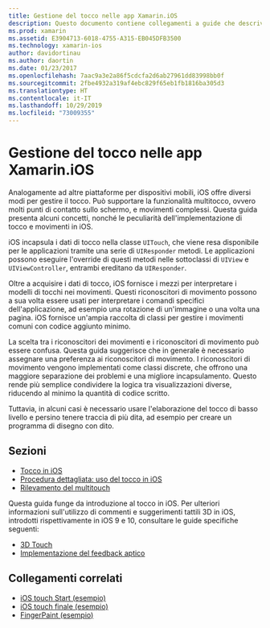 ```yaml
---
title: Gestione del tocco nelle app Xamarin.iOS
description: Questo documento contiene collegamenti a guide che descrivono come usare touch, multitouch, movimenti e 3D touch in un'app Xamarin.iOS.
ms.prod: xamarin
ms.assetid: E3904713-6018-4755-A315-EB045DFB3500
ms.technology: xamarin-ios
author: davidortinau
ms.author: daortin
ms.date: 01/23/2017
ms.openlocfilehash: 7aac9a3e2a86f5cdcfa2d6ab27961dd83998bb0f
ms.sourcegitcommit: 2fbe4932a319af4ebc829f65eb1fb1816ba305d3
ms.translationtype: HT
ms.contentlocale: it-IT
ms.lasthandoff: 10/29/2019
ms.locfileid: "73009355"
---
```

# <a name="handling-touch-in-xamarinios-apps"></a>Gestione del tocco nelle app Xamarin.iOS

Analogamente ad altre piattaforme per dispositivi mobili, iOS offre diversi modi per gestire il tocco. Può supportare la funzionalità multitocco, ovvero molti punti di contatto sullo schermo, e movimenti complessi. Questa guida presenta alcuni concetti, nonché le peculiarità dell'implementazione di tocco e movimenti in iOS.

iOS incapsula i dati di tocco nella classe `UITouch`, che viene resa disponibile per le applicazioni tramite una serie di `UIResponder` metodi. Le applicazioni possono eseguire l'override di questi metodi nelle sottoclassi di `UIView` e `UIViewController`, entrambi ereditano da `UIResponder`.

Oltre a acquisire i dati di tocco, iOS fornisce i mezzi per interpretare i modelli di tocchi nei movimenti. Questi riconoscitori di movimento possono a sua volta essere usati per interpretare i comandi specifici dell'applicazione, ad esempio una rotazione di un'immagine o una volta una pagina. iOS fornisce un'ampia raccolta di classi per gestire i movimenti comuni con codice aggiunto minimo.

La scelta tra i riconoscitori dei movimenti e i riconoscitori di movimento può essere confusa. Questa guida suggerisce che in generale è necessario assegnare una preferenza ai riconoscitori di movimento. I riconoscitori di movimento vengono implementati come classi discrete, che offrono una maggiore separazione dei problemi e una migliore incapsulamento. Questo rende più semplice condividere la logica tra visualizzazioni diverse, riducendo al minimo la quantità di codice scritto.

Tuttavia, in alcuni casi è necessario usare l'elaborazione del tocco di basso livello e persino tenere traccia di più dita, ad esempio per creare un programma di disegno con dito.

## <a name="sections"></a>Sezioni

- [Tocco in iOS](touch-in-ios.md)
- [Procedura dettagliata: uso del tocco in iOS](ios-touch-walkthrough.md)
- [Rilevamento del multitouch](touch-tracking.md)

Questa guida funge da introduzione al tocco in iOS. Per ulteriori informazioni sull'utilizzo di commenti e suggerimenti tattili 3D in iOS, introdotti rispettivamente in iOS 9 e 10, consultare le guide specifiche seguenti:

- [3D Touch](~/ios/platform/3d-touch.md)
- [Implementazione del feedback aptico](~/ios/user-interface/ios-ui/haptic-feedback.md)

## <a name="related-links"></a>Collegamenti correlati

- [iOS touch Start (esempio)](https://docs.microsoft.com/samples/xamarin/ios-samples/applicationfundamentals-touch-start)
- [iOS touch finale (esempio)](https://docs.microsoft.com/samples/xamarin/ios-samples/applicationfundamentals-touch-final)
- [FingerPaint (esempio)](https://docs.microsoft.com/samples/xamarin/ios-samples/applicationfundamentals-fingerpaint)

